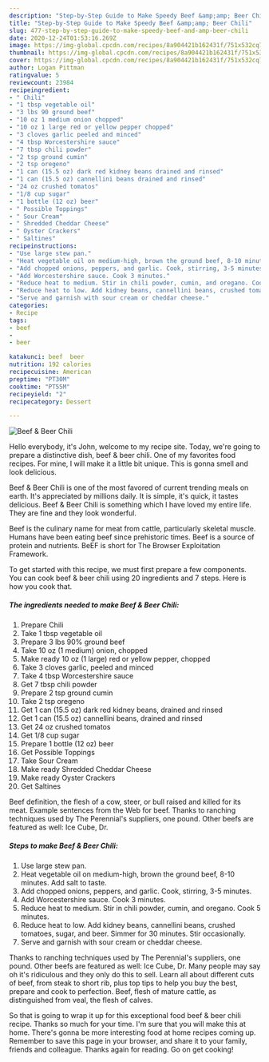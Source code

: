 ```yaml
---
description: "Step-by-Step Guide to Make Speedy Beef &amp;amp; Beer Chili"
title: "Step-by-Step Guide to Make Speedy Beef &amp;amp; Beer Chili"
slug: 477-step-by-step-guide-to-make-speedy-beef-and-amp-beer-chili
date: 2020-12-24T01:53:16.269Z
image: https://img-global.cpcdn.com/recipes/8a904421b162431f/751x532cq70/beef-beer-chili-recipe-main-photo.jpg
thumbnail: https://img-global.cpcdn.com/recipes/8a904421b162431f/751x532cq70/beef-beer-chili-recipe-main-photo.jpg
cover: https://img-global.cpcdn.com/recipes/8a904421b162431f/751x532cq70/beef-beer-chili-recipe-main-photo.jpg
author: Logan Pittman
ratingvalue: 5
reviewcount: 23984
recipeingredient:
- " Chili"
- "1 tbsp vegetable oil"
- "3 lbs 90 ground beef"
- "10 oz 1 medium onion chopped"
- "10 oz 1 large red or yellow pepper chopped"
- "3 cloves garlic peeled and minced"
- "4 tbsp Worcestershire sauce"
- "7 tbsp chili powder"
- "2 tsp ground cumin"
- "2 tsp oregeno"
- "1 can (15.5 oz) dark red kidney beans drained and rinsed"
- "1 can (15.5 oz) cannellini beans drained and rinsed"
- "24 oz crushed tomatos"
- "1/8 cup sugar"
- "1 bottle (12 oz) beer"
- " Possible Toppings"
- " Sour Cream"
- " Shredded Cheddar Cheese"
- " Oyster Crackers"
- " Saltines"
recipeinstructions:
- "Use large stew pan."
- "Heat vegetable oil on medium-high, brown the ground beef, 8-10 minutes. Add salt to taste."
- "Add chopped onions, peppers, and garlic. Cook, stirring, 3-5 minutes."
- "Add Worcestershire sauce. Cook 3 minutes."
- "Reduce heat to medium. Stir in chili powder, cumin, and oregano. Cook 5 minutes."
- "Reduce heat to low. Add kidney beans, cannellini beans, crushed tomatoes, sugar, and beer. Simmer for 30 minutes. Stir occasionally."
- "Serve and garnish with sour cream or cheddar cheese."
categories:
- Recipe
tags:
- beef
- 
- beer

katakunci: beef  beer 
nutrition: 192 calories
recipecuisine: American
preptime: "PT30M"
cooktime: "PT55M"
recipeyield: "2"
recipecategory: Dessert

---
```



![Beef &amp; Beer Chili](https://img-global.cpcdn.com/recipes/8a904421b162431f/751x532cq70/beef-beer-chili-recipe-main-photo.jpg)

Hello everybody, it's John, welcome to my recipe site. Today, we're going to prepare a distinctive dish, beef &amp; beer chili. One of my favorites food recipes. For mine, I will make it a little bit unique. This is gonna smell and look delicious.

Beef &amp; Beer Chili is one of the most favored of current trending meals on earth. It's appreciated by millions daily. It is simple, it's quick, it tastes delicious. Beef &amp; Beer Chili is something which I have loved my entire life. They are fine and they look wonderful.

Beef is the culinary name for meat from cattle, particularly skeletal muscle. Humans have been eating beef since prehistoric times. Beef is a source of protein and nutrients. BeEF is short for The Browser Exploitation Framework.


To get started with this recipe, we must first prepare a few components. You can cook beef &amp; beer chili using 20 ingredients and 7 steps. Here is how you cook that.

<!--inarticleads1-->

##### The ingredients needed to make Beef &amp; Beer Chili:

1. Prepare  Chili
1. Take 1 tbsp vegetable oil
1. Prepare 3 lbs 90% ground beef
1. Take 10 oz (1 medium) onion, chopped
1. Make ready 10 oz (1 large) red or yellow pepper, chopped
1. Take 3 cloves garlic, peeled and minced
1. Take 4 tbsp Worcestershire sauce
1. Get 7 tbsp chili powder
1. Prepare 2 tsp ground cumin
1. Take 2 tsp oregeno
1. Get 1 can (15.5 oz) dark red kidney beans, drained and rinsed
1. Get 1 can (15.5 oz) cannellini beans, drained and rinsed
1. Get 24 oz crushed tomatos
1. Get 1/8 cup sugar
1. Prepare 1 bottle (12 oz) beer
1. Get  Possible Toppings
1. Take  Sour Cream
1. Make ready  Shredded Cheddar Cheese
1. Make ready  Oyster Crackers
1. Get  Saltines


Beef definition, the flesh of a cow, steer, or bull raised and killed for its meat. Example sentences from the Web for beef. Thanks to ranching techniques used by The Perennial&#39;s suppliers, one pound. Other beefs are featured as well: Ice Cube, Dr. 

<!--inarticleads2-->

##### Steps to make Beef &amp; Beer Chili:

1. Use large stew pan.
1. Heat vegetable oil on medium-high, brown the ground beef, 8-10 minutes. Add salt to taste.
1. Add chopped onions, peppers, and garlic. Cook, stirring, 3-5 minutes.
1. Add Worcestershire sauce. Cook 3 minutes.
1. Reduce heat to medium. Stir in chili powder, cumin, and oregano. Cook 5 minutes.
1. Reduce heat to low. Add kidney beans, cannellini beans, crushed tomatoes, sugar, and beer. Simmer for 30 minutes. Stir occasionally.
1. Serve and garnish with sour cream or cheddar cheese.


Thanks to ranching techniques used by The Perennial&#39;s suppliers, one pound. Other beefs are featured as well: Ice Cube, Dr. Many people may say oh it&#39;s ridiculous and they only do this to sell. Learn all about different cuts of beef, from steak to short rib, plus top tips to help you buy the best, prepare and cook to perfection. Beef, flesh of mature cattle, as distinguished from veal, the flesh of calves. 

So that is going to wrap it up for this exceptional food beef &amp; beer chili recipe. Thanks so much for your time. I'm sure that you will make this at home. There's gonna be more interesting food at home recipes coming up. Remember to save this page in your browser, and share it to your family, friends and colleague. Thanks again for reading. Go on get cooking!
